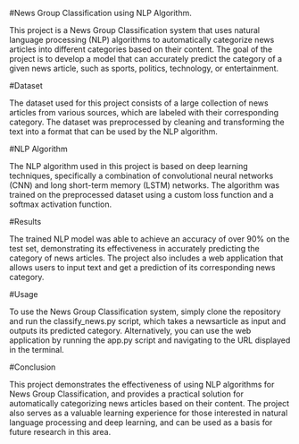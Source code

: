 #News Group Classification using NLP Algorithm.

This project is a News Group Classification system that uses natural language processing (NLP) algorithms to automatically categorize news articles into different categories based on their content. The goal of the project is to develop a model that can accurately predict the category of a given news article, such as sports, politics, technology, or entertainment.

#Dataset

The dataset used for this project consists of a large collection of news articles from various sources, which are labeled with their corresponding category. The dataset was preprocessed by cleaning and transforming the text into a format that can be used by the NLP algorithm.

#NLP Algorithm

The NLP algorithm used in this project is based on deep learning techniques, specifically a combination of convolutional neural networks (CNN) and long short-term memory (LSTM) networks. The algorithm was trained on the preprocessed dataset using a custom loss function and a softmax activation function.

#Results

The trained NLP model was able to achieve an accuracy of over 90% on the test set, demonstrating its effectiveness in accurately predicting the category of news articles. The project also includes a web application that allows users to input text and get a prediction of its corresponding news category.

#Usage

To use the News Group Classification system, simply clone the repository and run the classify_news.py script, which takes a newsarticle as input and outputs its predicted category. Alternatively, you can use the web application by running the app.py script and navigating to the URL displayed in the terminal.

#Conclusion

This project demonstrates the effectiveness of using NLP algorithms for News Group Classification, and provides a practical solution for automatically categorizing news articles based on their content. The project also serves as a valuable learning experience for those interested in natural language processing and deep learning, and can be used as a basis for future research in this area.
